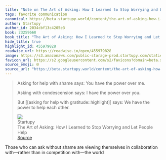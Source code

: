 ```yaml
---
title: "Note on The Art of Asking: How I Learned to Stop Worrying and Let People Help via Startupy"
tags: favorite communication
canonical: https://beta.startupy.world/content/the-art-of-asking-how-i-learned-to-stop-worrying-and-let-people-help/
author: Startupy
author_id: 2034cbf13c4205e3
book: 23259660
book_title: "The Art of Asking: How I Learned to Stop Worrying and Let People Help"
hide_title: true
highlight_id: 455979828
readwise_url: https://readwise.io/open/455979828
image: https://s3.amazonaws.com/public-storage-prod.startupy.com/static/preview.877b889f4849.png
favicon_url: https://s2.googleusercontent.com/s2/favicons?domain=beta.startupy.world
source_emoji: 🌐
source_url: "https://beta.startupy.world/content/the-art-of-asking-how-i-learned-to-stop-worrying-and-let-people-help/#:~:text=Asking%20for%20help,help%20each%20other."
---
```


> Asking for help with shame says: You have the power over me.
> 
> Asking with condescension says: I have the power over you.
> 
> But [[asking for help with gratitude::highlight]] says: We have the power to help each other.
> <div class="quoteback-footer"><div class="quoteback-avatar"><img class="mini-favicon" src="https://s2.googleusercontent.com/s2/favicons?domain=beta.startupy.world"></div><div class="quoteback-metadata"><div class="metadata-inner"><span style="display:none">FROM:</span><div aria-label="Startupy" class="quoteback-author"> Startupy</div><div aria-label="The Art of Asking: How I Learned to Stop Worrying and Let People Help" class="quoteback-title"> The Art of Asking: How I Learned to Stop Worrying and Let People Help</div></div></div><div class="quoteback-backlink"><a target="_blank" aria-label="go to the full text of this quotation" rel="noopener" href="https://beta.startupy.world/content/the-art-of-asking-how-i-learned-to-stop-worrying-and-let-people-help/#:~:text=Asking%20for%20help,help%20each%20other." class="quoteback-arrow"> Source</a></div></div>

Those who can ask without shame are viewing themselves in collaboration with—rather than in competition with—the world